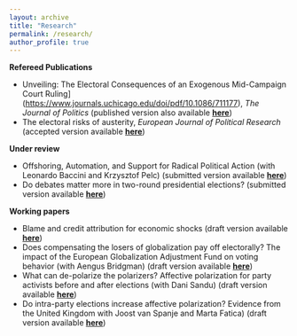 ```yaml
---
layout: archive
title: "Research"
permalink: /research/
author_profile: true
---
```


<b>Refereed Publications</b>

* Unveiling: The Electoral Consequences of an Exogenous Mid-Campaign Court Ruling](https://www.journals.uchicago.edu/doi/pdf/10.1086/711177), <em>The Journal of Politics</em> (published version also available [<b>here</b>](https://www.dropbox.com/s/f9fobl6ehr5ua9s/Paper_JOP.pdf?dl=0))
* The electoral risks of austerity,  <em>European Journal of Political Research</em> (accepted version available [<b>here</b>](https://www.dropbox.com/s/pu8rum0cgivukib/Ciobanu%20-%20Austerity.pdf?dl=0))


<b>Under review</b>

* Offshoring, Automation, and Support for Radical Political Action (with Leonardo Baccini and Krzysztof Pelc) (submitted version available [<b>here</b>](https://www.dropbox.com/s/8pe5detnvy8pwak/Baccini%20Ciobanu%20Pelc%20-%20Automation%20Offshoring.pdf?dl=0))
* Do debates matter more in two-round presidential elections? (submitted version available [<b>here</b>](https://www.dropbox.com/s/8obtp0nqgqdp6fd/Ciobanu%20-%20Debates.pdf?dl=0))


<b>Working papers</b>

* Blame and credit attribution for economic shocks (draft version available [<b>here</b>](https://www.dropbox.com/s/8wwrf40nsejprda/Ciobanu%20-%20Blame%20attribution.pdf?dl=0))
* Does compensating the losers of globalization pay off electorally? The impact of the European Globalization Adjustment Fund on voting behavior (with Aengus Bridgman) (draft version available [<b>here</b>](https://www.dropbox.com/s/7cnnrirxggaaebk/Ciobanu%20and%20Bridgman%20-%20EGF.pdf?dl=0))
* What can de-polarize the polarizers? Affective polarization for party activists before and after elections (with Dani Sandu) (draft version available [<b>here</b>](https://www.dropbox.com/s/o2ukgnwatc79457/Ciobanu%20and%20Sandu%20-%20Affective%20polarization.pdf?dl=0))
* Do intra-party elections increase affective polarization? Evidence from the United Kingdom with Joost van Spanje and Marta Fatica) (draft version available [<b>here</b>](https://www.dropbox.com/s/4fq9jtjd34ctbs5/Ciobanu%20-%20Tory%20race.pdf?dl=0))